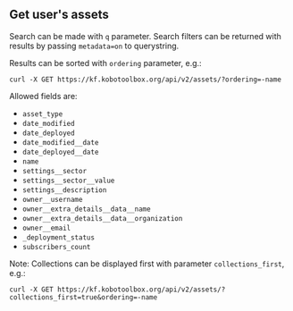 ## Get user's assets


Search can be made with `q` parameter.
Search filters can be returned with results by passing `metadata=on` to querystring.


Results can be sorted with `ordering` parameter, e.g.:

```shell
curl -X GET https://kf.kobotoolbox.org/api/v2/assets/?ordering=-name
```


Allowed fields are:

- `asset_type`
- `date_modified`
- `date_deployed`
- `date_modified__date`
- `date_deployed__date`
- `name`
- `settings__sector`
- `settings__sector__value`
- `settings__description`
- `owner__username`
- `owner__extra_details__data__name`
- `owner__extra_details__data__organization`
- `owner__email`
- `_deployment_status`
- `subscribers_count`


Note: Collections can be displayed first with parameter `collections_first`, e.g.:

```shell
curl -X GET https://kf.kobotoolbox.org/api/v2/assets/?collections_first=true&ordering=-name
```
